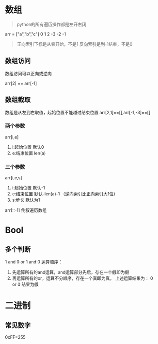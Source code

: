 # 数组
> python的所有遍历操作都是左开右闭


arr = ["a","b","c"]
        0   1   2
        -3  -2  -1
> 正向索引下标是从零开始，不是1
> 反向索引是到-1结束，不是0
## 数组访问
数组访问可以正向或逆向

arr[2] == arr[-1]

## 数组截取
数组是从左到右取值，起始位置不能越过结束位置
    arr[2,1]==[],arr[-1,-3]==[]
### 两个参数
arr[i,e]
1. i:起始位置 默认0
2. e:结束位置 len(a)
### 三个参数
arr[i,e,s]

1. i:起始位置 默认-1
2. e:结束位置 默认-len(a)-1 （逆向索引比正向索引大1位）
3. s:步长 默认为1

arr[::-1] 倒叙遍历数组

# Bool
## 多个判断
1 and 0 or 1 and 0
运算顺序：
1. 先运算所有的and运算，and运算部分先后，存在一个假即为假
2. 再运算所有的or，运算不分顺序，存在一个真即为真。
上述运算结果为：
0 or 0 结果为假


# 二进制
## 常见数字
0xFF=255